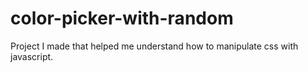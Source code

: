 # color-picker-with-random
Project I made that helped me understand how to manipulate css with javascript.
